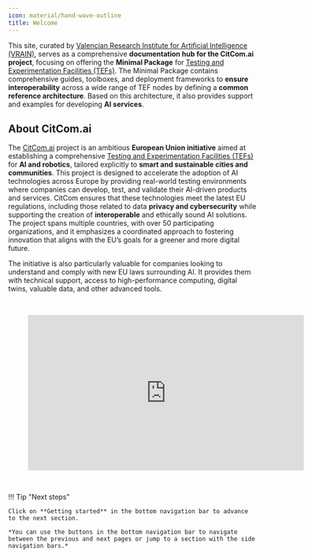 ```yaml
---
icon: material/hand-wave-outline
title: Welcome
---
```


This site, curated by [Valencian Research Institute for Artificial Intelligence (VRAIN)](https://vrain.upv.es/), serves as a comprehensive **documentation hub for the CitCom.ai project**, focusing on offering the **Minimal Package** for [Testing and Experimentation Facilities (TEFs)](https://digital-strategy.ec.europa.eu/en/activities/testing-and-experimentation-facilities). The Minimal Package contains comprehensive guides, toolboxes, and deployment frameworks to **ensure interoperability** across a wide range of TEF nodes by defining a **common reference architecture**. Based on this architecture, it also provides support and examples for developing **AI services**.

## About CitCom.ai
The [CitCom.ai](https://citcom.ai) project is an ambitious **European Union initiative** aimed at establishing a comprehensive [Testing and Experimentation Facilities (TEFs)](https://digital-strategy.ec.europa.eu/en/activities/testing-and-experimentation-facilities) for **AI and robotics**, tailored explicitly to **smart and sustainable cities and communities**. This project is designed to accelerate the adoption of AI technologies across Europe by providing real-world testing environments where companies can develop, test, and validate their AI-driven products and services. CitCom ensures that these technologies meet the latest EU regulations, including those related to data **privacy and cybersecurity** while supporting the creation of **interoperable** and ethically sound AI solutions. The project spans multiple countries, with over 50 participating organizations, and it emphasizes a coordinated approach to fostering innovation that aligns with the EU’s goals for a greener and more digital future.

The initiative is also particularly valuable for companies looking to understand and comply with new EU laws surrounding AI. It provides them with technical support, access to high-performance computing, digital twins, valuable data, and other advanced tools.

<br>
<figure markdown="span">
    <iframe width="560" height="315" src="https://www.youtube.com/embed/-wiVzj51lg0?si=RBL-LdvWbwCx-mgP" title="YouTube video player" frameborder="0" allow="accelerometer; autoplay; clipboard-write; encrypted-media; gyroscope; picture-in-picture; web-share" referrerpolicy="strict-origin-when-cross-origin" allowfullscreen></iframe>
</figure>
<br>


!!! Tip "Next steps"

    Click on **Getting started** in the bottom navigation bar to advance to the next section.

    *You can use the buttons in the bottom navigation bar to navigate between the previous and next pages or jump to a section with the side navigation bars.*